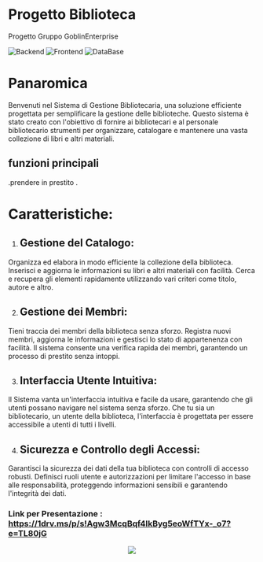 # Progetto Biblioteca 
Progetto Gruppo GoblinEnterprise

![Backend](https://img.shields.io/badge/Backend-java%208-blue.svg)  ![Frontend](https://img.shields.io/badge/Frontend-Swing%20-green.svg) ![DataBase](https://img.shields.io/badge/DataBase-MySQL%20-red.svg) 

# Panaromica
Benvenuti nel Sistema di Gestione Bibliotecaria, una soluzione efficiente progettata per semplificare la gestione delle biblioteche. Questo sistema è stato creato con l'obiettivo di fornire ai bibliotecari e al personale bibliotecario strumenti per organizzare, catalogare e mantenere una vasta collezione di libri e altri materiali.

## funzioni principali
.prendere in prestito 
.

# Caratteristiche:
1.  ## Gestione del Catalogo:
Organizza ed elabora in modo efficiente la collezione della biblioteca.
Inserisci e aggiorna le informazioni su libri e altri materiali con facilità. Cerca e recupera gli elementi rapidamente utilizzando vari criteri come titolo, autore e altro.

2. ## Gestione dei Membri:
Tieni traccia dei membri della biblioteca senza sforzo.
Registra nuovi membri, aggiorna le informazioni e gestisci lo stato di appartenenza con facilità.
Il sistema consente una verifica rapida dei membri, garantendo un processo di prestito senza intoppi.

3. ## Interfaccia Utente Intuitiva:
Il Sistema vanta un'interfaccia intuitiva e facile da usare, garantendo che gli utenti possano navigare nel sistema senza sforzo.
Che tu sia un bibliotecario, un utente della biblioteca, l'interfaccia è progettata per essere accessibile a utenti di tutti i livelli.

4. ## Sicurezza e Controllo degli Accessi:
Garantisci la sicurezza dei dati della tua biblioteca con controlli di accesso robusti.
Definisci ruoli utente e autorizzazioni per limitare l'accesso in base alle responsabilità, proteggendo informazioni sensibili e garantendo l'integrità dei dati.


### Link per Presentazione : https://1drv.ms/p/s!Agw3McqBqf4IkByg5eoWfTYx-_o7?e=TL80jG

<p align="center">
  <img src="https://github.com/IngSW-unipv/Progetto-E23/assets/119743134/dc780f4a-23aa-4796-a64d-8fb62ba46dfe">
</p>

 

